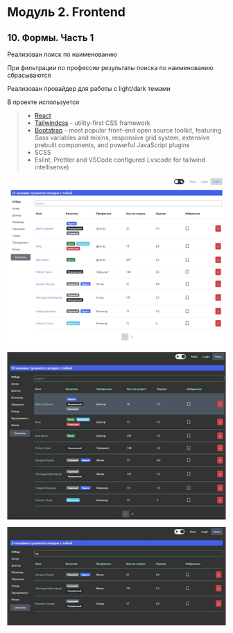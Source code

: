 # Модуль 2. Frontend

## 10. Формы. Часть 1

Реализован поиск по наименованию

При фильтрации по профессии результаты поиска по наименованию сбрасываются

Реализован провайдер для работы с light/dark темами

В проекте используется

> - [React](https://ru.reactjs.org/)
> - [Tailwindcss](https://tailwindcss.com/) - utility-first CSS framework
> - [Bootstrap](https://getbootstrap.com/) - most popular front-end open source toolkit, featuring Sass variables and mixins, responsive grid system, extensive prebuilt components, and powerful JavaScript plugins
> - SCSS
> - Eslint, Prettier and VSCode configured (.vscode for tailwind intellisense)

![alt tag](https://github.com/egolegegit/2_Frontend_lesson_2_1/blob/forms_part1/screenshort/Screenshot%202021-10-13%20003017.jpg 'поиск по наименованию')

![alt tag](https://github.com/egolegegit/2_Frontend_lesson_2_1/blob/forms_part1/screenshort/Screenshot%202021-10-13%20003047.jpg 'Dark theme')

![alt tag](https://github.com/egolegegit/2_Frontend_lesson_2_1/blob/forms_part1/screenshort/Screenshot%202021-10-13%20003129.jpg 'Фильтрация по профессии')

